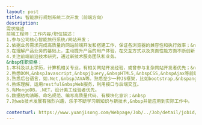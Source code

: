 ```yaml
---                
layout: post       
title: 智能旅行规划系统二次开发（前端方向）           
description: 
需求描述
前端工程师：工作内容/职位描述：1.参与公司核心智能旅行系统/网站开发；2.依据业务需求完成高质量的网站前端开发和搭建工作，保证各浏览器的兼容性和执行效率；&nbsp3.在理解产品业务的基础上，主动提升产品的用户体验，在交互方式以及页面性能方面不断创新；&nbsp4.关注前端前沿技术研究，通过新技术服务团队和业务。&nbsp任职资格：1.本科及以上学历，计算机相关专业，有相关网站开发经验，或曾参与复杂网站开发者优先；&nbsp2.熟悉DOM,&nbspJavascript,&nbspjQuery,&nbspHTML5,&nbspCSS,&nbspAjax等前端技术，熟悉主流前端开发架构；&nbsp3.熟悉后台语言，如.Net,&nbspJAVA等。熟悉至少一种JS框架，比如bootstrap,&nbspangular,&nbspvue,&nbspreact；&nbsp4.熟练理解，运用restful&nbspWeb服务，利用接口与后端交互。5.有MongoDB，.NET，设计美工经验者优先。6.数据结构清晰、命名规范、编写高质量代码、有模块化意识；&nbsp7.对web技术发展有强烈兴趣，乐于不断学习新知识与新技术,&nbsp并能应用到实际工作中。
     
contenturl: https://www.yuanjisong.com/Webpage/Job/../Job/detail/jobid/101474      
---                 
```

